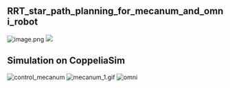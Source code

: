 ## RRT_star_path_planning_for_mecanum_and_omni_robot
![image.png](https://i.postimg.cc/CKyndFdH/image.png)
![](https://i.postimg.cc/XJdyNP4K/msedge-R3-Xd-URi-Ruh.png)
## Simulation on CoppeliaSim
![control_mecanum](mecanum.gif)
![mecanum_1.gif](https://github.com/thoan9k/RRT_star_path_planning_for_mecanum_and_Omni_robot/blob/main/mecanum_1.gif)
![omni](https://github.com/thoan9k/RRT_star_path_planning_for_mecanum_and_Omni_robot/blob/main/omni_1.gif)

